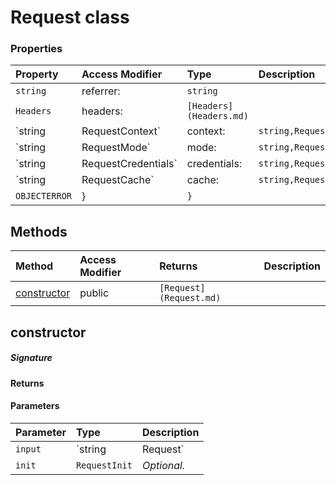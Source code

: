 # Request class




### Properties

| Property	   | Access Modifier | Type	| Description|
|:-------------|:----|:-------|:-----------|
|`string`     | referrer: | `string` |  |
|`Headers`     | headers: | `[Headers](Headers.md)` |  |
|`string|RequestContext`     | context: | `string,RequestContext` |  |
|`string|RequestMode`     | mode: | `string,RequestMode` |  |
|`string|RequestCredentials`     | credentials: | `string,RequestCredentials` |  |
|`string|RequestCache`     | cache: | `string,RequestCache` |  |
|`OBJECTERROR`     | } | `}` |  |




## Methods

| Method	   | Access Modifier | Returns	| Description|
|:-------------|:----|:-------|:-----------|
|[constructor](#constructor)     | public | `[Request](Request.md)` |  |




## constructor



##### Signature

#### Returns

#### Parameters


| Parameter	   | Type    | Description |
|:-------------|:---------------|:------------|
| `input`    | `string|Request` |  |
| `init`    | `RequestInit` | _Optional._ |

